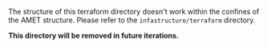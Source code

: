 The structure of this terraform directory doesn't work within the confines of the AMET structure.
Please refer to the `infastructure/terraform` directory.

**This directory will be removed in future iterations.**
